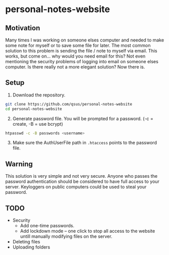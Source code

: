 # personal-notes-website
## Motivation
Many times I was working on someone elses computer and needed to make some note for myself or to save some file for later. The most common solution to this problem is sending the file / note to myself via email. This works, but come on... why would you need email for this? Not even mentioning the security problems of logging into email on someone elses computer. Is there really not a more elegant solution? Now there is.
## Setup
1. Download the repository.
```bash
git clone https://github.com/qsus/personal-notes-website
cd personal-notes-website
```
2. Generate password file. You will be prompted for a password. (-c = create, -B = use bcrypt)
```bash
htpasswd -c -B passwords <username>
```
3. Make sure the AuthUserFile path in `.htaccess` points to the password file.
## Warning
This solution is very simple and not very secure. Anyone who passes the password authentication should be considered to have full access to your server. Keyloggers on public computers could be used to steal your password.
## TODO
* Security
	* Add one-time passwords.
	* Add lockdown mode – one click to stop all access to the website untill manually modifying files on the server.
* Deleting files
* Uploading folders